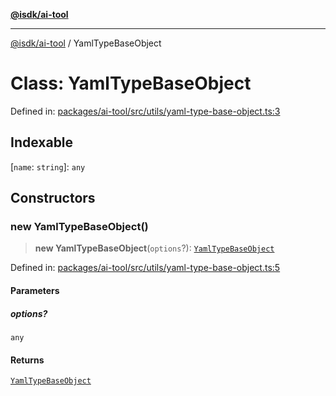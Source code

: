 [**@isdk/ai-tool**](../README.md)

***

[@isdk/ai-tool](../globals.md) / YamlTypeBaseObject

# Class: YamlTypeBaseObject

Defined in: [packages/ai-tool/src/utils/yaml-type-base-object.ts:3](https://github.com/isdk/ai-tool.js/blob/077730e62e6c723611b64a587e36b69766741af4/src/utils/yaml-type-base-object.ts#L3)

## Indexable

\[`name`: `string`\]: `any`

## Constructors

### new YamlTypeBaseObject()

> **new YamlTypeBaseObject**(`options`?): [`YamlTypeBaseObject`](YamlTypeBaseObject.md)

Defined in: [packages/ai-tool/src/utils/yaml-type-base-object.ts:5](https://github.com/isdk/ai-tool.js/blob/077730e62e6c723611b64a587e36b69766741af4/src/utils/yaml-type-base-object.ts#L5)

#### Parameters

##### options?

`any`

#### Returns

[`YamlTypeBaseObject`](YamlTypeBaseObject.md)
